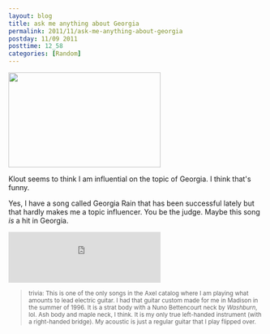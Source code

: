 ```yaml
---
layout: blog
title: ask me anything about Georgia
permalink: 2011/11/ask-me-anything-about-georgia
postday: 11/09 2011
posttime: 12_58
categories: [Random]
---
```


<a href="http://blog.kristeraxel.com/wp-content/uploads/2011/11/Screen-shot-2011-11-09-at-11.47.24-AM.png"><img src="http://blog.kristeraxel.com/wp-content/uploads/2011/11/Screen-shot-2011-11-09-at-11.47.24-AM-300x187.png" alt="" title="Screen shot 2011-11-09 at 11.47.24 AM" width="300" height="187" class="aligncenter size-medium wp-image-1479" /></a>


Klout seems to think I am influential on the topic of Georgia. I think that's funny.

Yes, I have a song called Georgia Rain that has been successful lately but that hardly makes me a topic influencer. You be the judge. Maybe this song <em>is</em> a hit in Georgia.


<iframe width="300" height="100" style="position: relative; display: block; width: 300px; height: 100px;" src="http://bandcamp.com/EmbeddedPlayer/v=2/track=2106815931/size=grande/bgcol=FFFFFF/linkcol=4285BB/" allowtransparency="true" frameborder="0"><a href="http://axelradio.com/track/georgia-rain">Georgia Rain by Krister Axel</a></iframe>



<blockquote><small>trivia: This is one of the only songs in the Axel catalog where I am playing what amounts to lead electric guitar. I had that guitar custom made for me in Madison in the summer of 1996. It is a strat body with a Nuno Bettencourt neck by <em>Washburn</em>, lol. Ash body and maple neck, I think. It is my only true left-handed instrument (with a right-handed bridge). My acoustic is just a regular guitar that I play flipped over.</small></blockquote>


